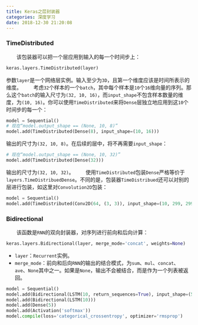```yaml
---
title: Keras之层封装器
categories: 深度学习
date: 2018-12-30 21:20:08
---
```

### TimeDistributed

&emsp;&emsp;该包装器可以把一个层应用到输入的每一个时间步上：<!--more-->

``` python
keras.layers.TimeDistributed(layer)
```

参数`layer`是一个网络层实例。输入至少为`3D`，且第一个维度应该是时间所表示的维度。
&emsp;&emsp;考虑`32`个样本的一个`batch`，其中每个样本是`10`个`16`维向量的序列。那么这个`batch`的输入尺寸为`(32, 10, 16)`，而`input_shape`不包含样本数量的维度，为`(10, 16)`。你可以使用`TimeDistributed`来将`Dense`层独立地应用到这`10`个时间步的每一个：

``` python
model = Sequential()
# 现在“model.output_shape == (None, 10, 8)”
model.add(TimeDistributed(Dense(8), input_shape=(10, 16)))
```

输出的尺寸为`(32, 10, 8)`。在后续的层中，将不再需要`input_shape`：

``` python
# 现在“model.output_shape == (None, 10, 32)”
model.add(TimeDistributed(Dense(32)))
```

输出的尺寸为`(32, 10, 32)`。
&emsp;&emsp;使用`TimeDistributed`包装`Dense`严格等价于`layers.TimeDistribuedDense`。不同的是，包装器`TimeDistribued`还可以对别的层进行包装，如这里对`Convolution2D`包装：

``` python
model = Sequential()
model.add(TimeDistributed(Conv2D(64, (3, 3)), input_shape=(10, 299, 299, 3)))
```

### Bidirectional

&emsp;&emsp;该函数是`RNN`的双向封装器，对序列进行前向和后向计算：

``` python
keras.layers.Bidirectional(layer, merge_mode='concat', weights=None)
```

- `layer`：`Recurrent`实例。
- `merge_mode`：前向和后向`RNN`的输出的结合模式，为`sum`、`mul`、`concat`、`ave`、`None`其中之一。如果是`None`，输出不会被结合，而是作为一个列表被返回。

``` python
model = Sequential()
model.add(Bidirectional(LSTM(10, return_sequences=True), input_shape=(5, 10)))
model.add(Bidirectional(LSTM(10)))
model.add(Dense(5))
model.add(Activation('softmax'))
model.compile(loss='categorical_crossentropy', optimizer='rmsprop')
```